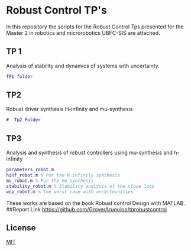 # Robust Control TP's

In this repository the scripts for the Robust Control Tps presented for the Master 2 in robotics and microrobotics UBFC-SIS are attached.

## TP 1

Analysis of stability and dynamics of systems with uncertainty.

```matlab
TP1 folder
```

## TP2
Robust driver synthesis H-infinity and mu-synthesis
```matlab
#  Tp2 Folder

```

## TP3

Analysis and synthesis of robust controllers using mu-synthesis and h-infinity
```matlab
parameters_robot.m
hinf_robot.m % For the H infinity synthesis
mu_robot.m % For the mu synthesis
stability_robot.m % Stability analysis of the close loop
wcp_robot.m % the worst case with uncerteinities
```
These works are based on the book Robust control Design with MATLAB.
##Report Link
https://github.com/GroverAruquipa/tprobustcontrol

## License

[MIT](https://choosealicense.com/licenses/mit/)
